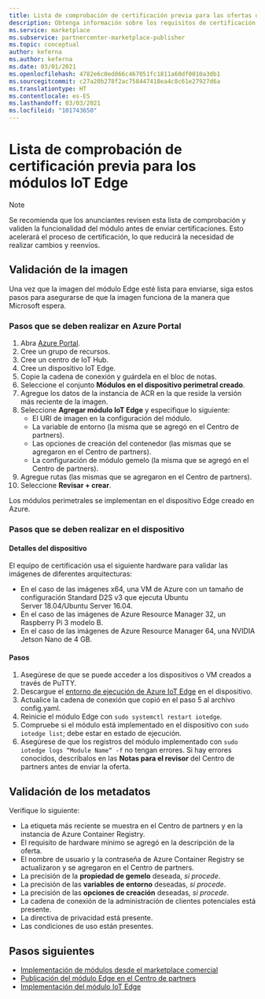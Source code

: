 ```yaml
---
title: Lista de comprobación de certificación previa para las ofertas de módulos IoT Edge en Azure Marketplace
description: Obtenga información sobre los requisitos de certificación específicos para publicar ofertas de módulos IoT Edge en Azure Marketplace.
ms.service: marketplace
ms.subservice: partnercenter-marketplace-publisher
ms.topic: conceptual
author: keferna
ms.author: keferna
ms.date: 03/01/2021
ms.openlocfilehash: 4782e6c0ed866c467051fc1811a60df0010a3db1
ms.sourcegitcommit: c27a20b278f2ac758447418ea4c8c61e27927d6a
ms.translationtype: HT
ms.contentlocale: es-ES
ms.lasthandoff: 03/03/2021
ms.locfileid: "101743650"
---
```

# <a name="pre-certification-checklist-for-iot-edge-modules"></a>Lista de comprobación de certificación previa para los módulos IoT Edge

> [!NOTE]
> Se recomienda que los anunciantes revisen esta lista de comprobación y validen la funcionalidad del módulo antes de enviar certificaciones. Esto acelerará el proceso de certificación, lo que reducirá la necesidad de realizar cambios y reenvíos.

## <a name="validation-of-image"></a>Validación de la imagen

Una vez que la imagen del módulo Edge esté lista para enviarse, siga estos pasos para asegurarse de que la imagen funciona de la manera que Microsoft espera.

### <a name="steps-to-perform-in-the-azure-portal"></a>Pasos que se deben realizar en Azure Portal

1. Abra [Azure Portal](https://partner.microsoft.com/).
1. Cree un grupo de recursos.
1. Cree un centro de IoT Hub.
1. Cree un dispositivo IoT Edge.
1. Copie la cadena de conexión y guárdela en el bloc de notas.
1. Seleccione el conjunto **Módulos en el dispositivo perimetral creado**.
1. Agregue los datos de la instancia de ACR en la que reside la versión más reciente de la imagen.
1. Seleccione **Agregar módulo IoT Edge** y especifique lo siguiente:
    - El URI de imagen en la configuración del módulo.
    - La variable de entorno (la misma que se agregó en el Centro de partners).
    - Las opciones de creación del contenedor (las mismas que se agregaron en el Centro de partners).
    - La configuración de módulo gemelo (la misma que se agregó en el Centro de partners).
1. Agregue rutas (las mismas que se agregaron en el Centro de partners).
1. Seleccione **Revisar + crear**.

Los módulos perimetrales se implementan en el dispositivo Edge creado en Azure.

### <a name="steps-to-perform-on-the-device"></a>Pasos que se deben realizar en el dispositivo

#### <a name="device-details"></a>Detalles del dispositivo

El equipo de certificación usa el siguiente hardware para validar las imágenes de diferentes arquitecturas:

- En el caso de las imágenes x64, una VM de Azure con un tamaño de configuración Standard D2S v3 que ejecuta Ubuntu Server 18.04/Ubuntu Server 16.04.
- En el caso de las imágenes de Azure Resource Manager 32, un Raspberry Pi 3 modelo B.
- En el caso de las imágenes de Azure Resource Manager 64, una NVIDIA Jetson Nano de 4 GB.

#### <a name="steps"></a>Pasos

1. Asegúrese de que se puede acceder a los dispositivos o VM creados a través de PuTTY.
1. Descargue el [entorno de ejecución de Azure IoT Edge](https://docs.microsoft.com/azure/iot-edge/how-to-install-iot-edge) en el dispositivo.
1. Actualice la cadena de conexión que copió en el paso 5 al archivo config.yaml.
1. Reinicie el módulo Edge con `sudo systemctl restart iotedge`.
1. Compruebe si el módulo está implementado en el dispositivo con `sudo iotedge list`; debe estar en estado de ejecución.
1. Asegúrese de que los registros del módulo implementado con `sudo iotedge logs “Module Name“ -f` no tengan errores. Si hay errores conocidos, descríbalos en las **Notas para el revisor** del Centro de partners antes de enviar la oferta.

## <a name="metadata-validation"></a>Validación de los metadatos

Verifique lo siguiente:

- La etiqueta más reciente se muestra en el Centro de partners y en la instancia de Azure Container Registry.
- El requisito de hardware mínimo se agregó en la descripción de la oferta.
- El nombre de usuario y la contraseña de Azure Container Registry se actualizaron y se agregaron en el Centro de partners.
- La precisión de la **propiedad de gemelo** deseada, *si procede*.
- La precisión de las **variables de entorno** deseadas, *si procede*.
- La precisión de las **opciones de creación** deseadas, *si procede*.
- La cadena de conexión de la administración de clientes potenciales está presente.
- La directiva de privacidad está presente.
- Las condiciones de uso están presentes.

## <a name="next-steps"></a>Pasos siguientes

- [Implementación de módulos desde el marketplace comercial](https://docs.microsoft.com/azure/iot-edge/how-to-deploy-modules-portal#deploy-from-azure-marketplace)
- [Publicación del módulo Edge en el Centro de partners](https://docs.microsoft.com/azure/marketplace/partner-center-portal/azure-iot-edge-module-creation)
- [Implementación del módulo IoT Edge](https://docs.microsoft.com/azure/iot-edge/quickstart-linux)  
